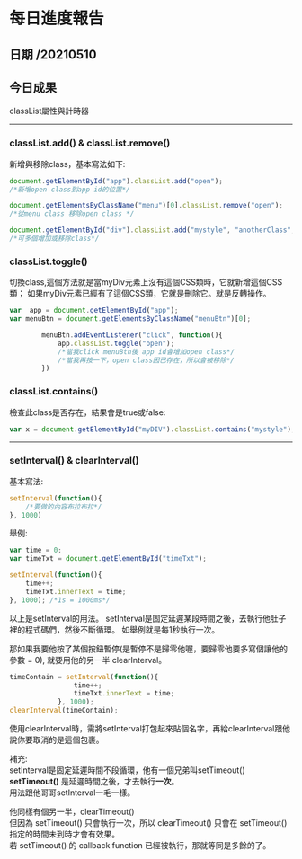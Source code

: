 每日進度報告
======
日期 /20210510
---
今日成果
---
classList屬性與計時器
***
### classList.add()  & classList.remove()

新增與移除class，基本寫法如下:

```javascript
document.getElementById("app").classList.add("open");
/*新增open class到app id的位置*/

document.getElementsByClassName("menu")[0].classList.remove("open");
/*從menu class 移除open class */

document.getElementById("div").classList.add("mystyle", "anotherClass", "thirdClass");
/*可多個增加或移除class*/
```

### classList.toggle()
切換class,這個方法就是當myDiv元素上沒有這個CSS類時，它就新增這個CSS類；
如果myDiv元素已經有了這個CSS類，它就是刪除它。就是反轉操作。

```javascript
var  app = document.getElementById("app");
var menuBtn = document.getElementsByClassName("menuBtn")[0];

        menuBtn.addEventListener("click", function(){
            app.classList.toggle("open"); 
            /*當我click menuBtn後 app id會增加open class*/
            /*當我再按一下，open class因已存在，所以會被移除*/
        })
```

### classList.contains()
檢查此class是否存在，結果會是true或false:

```javascript
var x = document.getElementById("myDIV").classList.contains("mystyle");
```
***
### setInterval() & clearInterval()

基本寫法:
```javascript
setInterval(function(){
    /*要做的內容布拉布拉*/
}, 1000)
```
舉例:
```javascript
var time = 0;
var timeTxt = document.getElementById("timeTxt");

setInterval(function(){
    time++;
    timeTxt.innerText = time;
}, 1000); /*1s = 1000ms*/
```
以上是setInterval的用法。
setInterval是固定延遲某段時間之後，去執行他肚子裡的程式碼們，然後不斷循環。
如舉例就是每1秒執行一次。

那如果我要他按了某個按鈕暫停(是暫停不是歸零他喔，要歸零他要多寫個讓他的參數 = 0),
就要用他的另一半 clearInterval。

```javascript
timeContain = setInterval(function(){
                time++;
                timeTxt.innerText = time;
            }, 1000);
clearInterval(timeContain);
```
使用clearInterval時，需將setInterval打包起來貼個名字，再給clearInterval跟他說你要取消的是這個包裹。

補充:<br>
setInterval是固定延遲時間不段循環，他有一個兄弟叫setTimeout()<br>
**setTimeout()** 是延遲時間之後，才去執行**一次**。<br>
用法跟他哥哥setInterval一毛一樣。

他同樣有個另一半，clearTimeout()<br>
但因為 setTimeout() 只會執行一次，所以 clearTimeout() 只會在 setTimeout() 指定的時間未到時才會有效果。<br>
若 setTimeout() 的 callback function 已經被執行，那就等同是多餘的了。